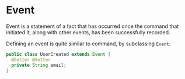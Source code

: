 # Event

Event is a statement of a fact that has occurred once the command that initiated
it, along with other events, has been successfully recorded.

Defining an event is quite similar to command, by subclassing `Event`:


```java
public class UserCreated extends Event {
  @Getter @Setter
  private String email;
}
```
